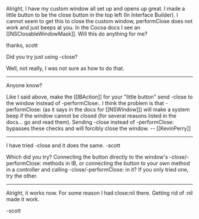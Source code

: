 Alright, I have my custom window all set up and opens up great. I made a little button to be the close button in the top left (In Interface Builder). I cannot seem to get this to close the custom window, performClose does not work and just beeps at you. In the Cocoa docs I see an [[NSClosableWindowMask]]. Will this do anything for me?

thanks,
scott

Did you try just using -close?


Well, not really, I was not sure as how to do that.


----

Anyone know?

Like I said above, make the [[IBAction]] for your "little button" send -close to the window instead of -performClose:. I think the problem is that -performClose: (as it says in the docs for [[NSWindow]]) will make a system beep if the window cannot be closed (for several reasons listed in the docs... go and read them). Sending -close instead of -performClose: bypasses these checks and will forcibly close the window. -- [[KevinPerry]]

----

I have tried -close and it does the same.   -scott

Which did you try? Connecting the button directly to the window's -close/-performClose: methods in IB, or connecting the button to your own method in a controller and calling -close/-performClose: in it? If you only tried one, try the other.

----

Alright, it works now. For some reason I had close:nil there. Getting rid of :nil made it work.

-scott